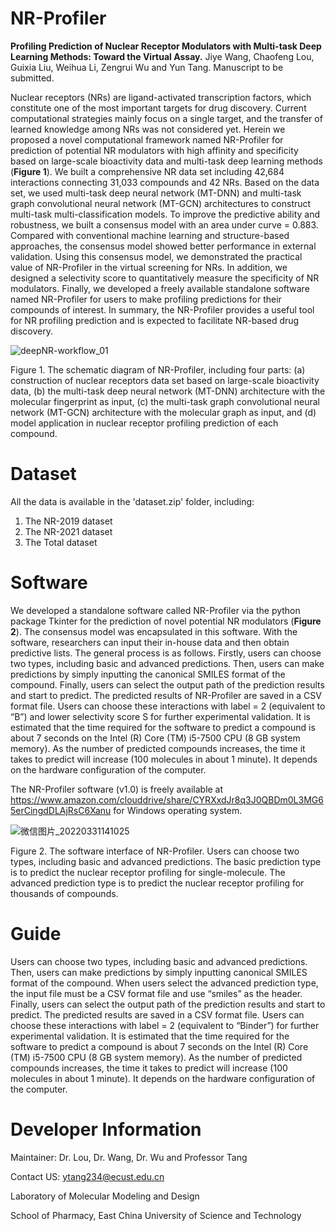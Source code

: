 # NR-Profiler
**Profiling Prediction of Nuclear Receptor Modulators with Multi-task Deep Learning Methods: Toward the Virtual Assay.** Jiye Wang, Chaofeng Lou, Guixia Liu, Weihua Li, Zengrui Wu and Yun Tang. Manuscript to be submitted.

Nuclear receptors (NRs) are ligand-activated transcription factors, which constitute one of the most important targets for drug discovery. Current computational strategies mainly focus on a single target, and the transfer of learned knowledge among NRs was not considered yet. Herein we proposed a novel computational framework named NR-Profiler for prediction of potential NR modulators with high affinity and specificity based on large-scale bioactivity data and multi-task deep learning methods (**Figure 1**). We built a comprehensive NR data set including 42,684 interactions connecting 31,033 compounds and 42 NRs. Based on the data set, we used multi-task deep neural network (MT-DNN) and multi-task graph convolutional neural network (MT-GCN) architectures to construct multi-task multi-classification models. To improve the predictive ability and robustness, we built a consensus model with an area under curve = 0.883. Compared with conventional machine learning and structure-based approaches, the consensus model showed better performance in external validation. Using this consensus model, we demonstrated the practical value of NR-Profiler in the virtual screening for NRs. In addition, we designed a selectivity score to quantitatively measure the specificity of NR modulators. Finally, we developed a freely available standalone software named NR-Profiler for users to make profiling predictions for their compounds of interest. In summary, the NR-Profiler provides a useful tool for NR profiling prediction and is expected to facilitate NR-based drug discovery.

![deepNR-workflow_01](https://user-images.githubusercontent.com/46025194/162143217-77029496-9325-4fd3-bf2f-eb1c36c33517.png)

Figure 1. The schematic diagram of NR-Profiler, including four parts: (a) construction of nuclear receptors data set based on large-scale bioactivity data, (b) the multi-task deep neural network (MT-DNN) architecture with the molecular fingerprint as input, (c) the multi-task graph convolutional neural network (MT-GCN) architecture with the molecular graph as input, and (d) model application in nuclear receptor profiling prediction of each compound.

# Dataset
All the data is available in the 'dataset.zip' folder, including:
1. The NR-2019 dataset
2. The NR-2021 dataset
3. The Total dataset

# Software
We developed a standalone software called NR-Profiler via the python package Tkinter for the prediction of novel potential NR modulators (**Figure 2**). The consensus model was encapsulated in this software. With the software, researchers can input their in-house data and then obtain predictive lists. The general process is as follows. Firstly, users can choose two types, including basic and advanced predictions. Then, users can make predictions by simply inputting the canonical SMILES format of the compound. Finally, users can select the output path of the prediction results and start to predict. The predicted results of NR-Profiler are saved in a CSV format file. Users can choose these interactions with label = 2 (equivalent to “B”) and lower selectivity score S for further experimental validation. It is estimated that the time required for the software to predict a compound is about 7 seconds on the Intel (R) Core (TM) i5-7500 CPU (8 GB system memory). As the number of predicted compounds increases, the time it takes to predict will increase (100 molecules in about 1 minute). It depends on the hardware configuration of the computer. 

The NR-Profiler software (v1.0) is freely available at https://www.amazon.com/clouddrive/share/CYRXxdJr8q3J0QBDm0L3MG65erCingdDLAjRsC6Xanu for Windows operating system.

![微信图片_20220331141025](https://user-images.githubusercontent.com/46025194/162142469-8d79ac65-2ad2-46dc-90ad-c82c0d4550c1.png)

Figure 2. The software interface of NR-Profiler. Users can choose two types, including basic and advanced predictions. The basic prediction type is to predict the nuclear receptor profiling for single-molecule. The advanced prediction type is to predict the nuclear receptor profiling for thousands of compounds.

# Guide
Users can choose two types, including basic and advanced predictions. Then, users can make predictions by simply inputting canonical SMILES format of the compound. When users select the advanced prediction type, the input file must be a CSV format file and use “smiles” as the header. Finally, users can select the output path of the prediction results and start to predict. The predicted results are saved in a CSV format file. Users can choose these interactions with label = 2 (equivalent to “Binder”) for further experimental validation. It is estimated that the time required for the software to predict a compound is about 7 seconds on the Intel (R) Core (TM) i5-7500 CPU (8 GB system memory). As the number of predicted compounds increases, the time it takes to predict will increase (100 molecules in about 1 minute). It depends on the hardware configuration of the computer.

# Developer Information
Maintainer: Dr. Lou, Dr. Wang, Dr. Wu and Professor Tang

Contact US: ytang234@ecust.edu.cn

Laboratory of Molecular Modeling and Design

School of Pharmacy, East China University of Science and Technology
